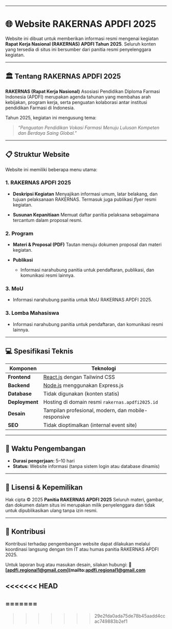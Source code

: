 
---

# 🌐 Website RAKERNAS APDFI 2025

Website ini dibuat untuk memberikan informasi resmi mengenai kegiatan **Rapat Kerja Nasional (RAKERNAS) APDFI Tahun 2025**.
Seluruh konten yang tersedia di situs ini bersumber dari panitia resmi penyelenggara kegiatan.

---

## 🏛 Tentang RAKERNAS APDFI 2025

**RAKERNAS (Rapat Kerja Nasional)** Asosiasi Pendidikan Diploma Farmasi Indonesia (APDFI) merupakan agenda tahunan yang membahas arah kebijakan, program kerja, serta penguatan kolaborasi antar institusi pendidikan Farmasi di Indonesia.

Tahun 2025, kegiatan ini mengusung tema:

> *“Penguatan Pendidikan Vokasi Farmasi Menuju Lulusan Kompeten dan Berdaya Saing Global.”*

---

## 📋 Struktur Website

Website ini memiliki beberapa menu utama:

### 1. **RAKERNAS APDFI 2025**

* **Deskripsi Kegiatan**
  Menyajikan informasi umum, latar belakang, dan tujuan pelaksanaan RAKERNAS.
  Termasuk juga publikasi *flyer* resmi kegiatan.

* **Susunan Kepanitiaan**
  Memuat daftar panitia pelaksana sebagaimana tercantum dalam proposal resmi.

### 2. **Program**

* **Materi & Proposal (PDF)**
  Tautan menuju dokumen proposal dan materi kegiatan.

* **Publikasi**
  * Informasi narahubung panitia untuk pendaftaran, publikasi, dan komunikasi resmi lainnya.

### 3. **MoU**

* Informasi narahubung panitia untuk MoU RAKERNAS APDFI 2025.

### 3. **Lomba Mahasiswa**

* Informasi narahubung panitia untuk pendaftaran, dan komunikasi resmi lainnya.

---

## 💻 Spesifikasi Teknis

| Komponen       | Teknologi                                             |
| -------------- | ----------------------------------------------------- |
| **Frontend**   | [React.js](https://reactjs.org/) dengan Tailwind CSS  |
| **Backend**    | [Node.js](https://nodejs.org/) menggunakan Express.js |
| **Database**   | Tidak digunakan (konten statis)                       |
| **Deployment** | Hosting di domain resmi `rakernas.apdfi2025.id`       |
| **Desain**     | Tampilan profesional, modern, dan mobile-responsive   |
| **SEO**        | Tidak dioptimalkan (internal event site)              |

---

## 📆 Waktu Pengembangan

* **Durasi pengerjaan:** 5–10 hari
* **Status:** Website informasi (tanpa sistem login atau database dinamis)

---

## 📜 Lisensi & Kepemilikan

Hak cipta © 2025 **Panitia RAKERNAS APDFI 2025**
Seluruh materi, gambar, dan dokumen dalam situs ini merupakan milik penyelenggara dan tidak untuk dipublikasikan ulang tanpa izin resmi.

---

## 🤝 Kontribusi

Kontribusi terhadap pengembangan website dapat dilakukan melalui koordinasi langsung dengan tim IT atau humas panitia RAKERNAS APDFI 2025.

Untuk laporan bug atau masukan desain, silakan hubungi:
📧 **[apdfi.regional1@gmail.com](mailto:apdfi.regional1@gmail.com**

<<<<<<< HEAD
---
=======
---
>>>>>>> 29e2fda0ada75de78b45aadd4ccac749883b2ef1
